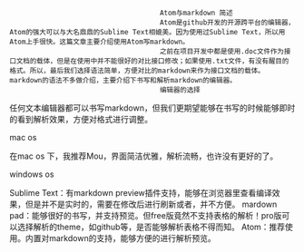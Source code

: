                                          Atom与markdown 简述
                                         Atom是github开发的开源跨平台的编辑器，Atom的强大可以与大名鼎鼎的Sublime Text相媲美。因为使用过Sublime Text，所以用Atom上手很快。这篇文章主要介绍使用Atom写markdown。
                                         之前在项目开发中都是使用.doc文件作为接口文档的载体，但是在使用中并不能很好的对比接口修改；如果使用.txt文件，有没有醒目的格式。所以，最后我们选择语法简单，方便对比的markdown来作为接口文档的载体。markdown的语法不多做介绍，主要介绍下书写和解析markdown的编辑器。
                                         编辑器的选择

任何文本编辑器都可以书写markdown，但我们更期望能够在书写的时候能够即时的看到解析效果，方便对格式进行调整。

mac os

在mac os 下，我推荐Mou，界面简洁优雅，解析流畅，也许没有更好的了。

windows os

Sublime Text：有markdown preview插件支持，能够在浏览器里查看编译效果，但是并不是实时的，需要在修改后进行刷新或者，并不方便。
mardown pad：能够很好的书写，并支持预览。但free版竟然不支持表格的解析！pro版可以选择解析的theme，如github等，是否能够解析表格不得而知。
Atom：推荐使用。内置对markdown的支持，能够方便的进行解析预览。
